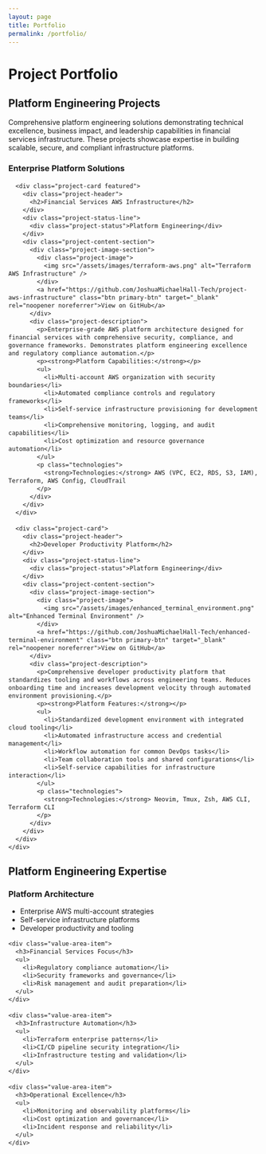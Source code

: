 ```yaml
---
layout: page
title: Portfolio
permalink: /portfolio/
---
```


# Project Portfolio

<div class="content-section with-divider">
  <h2>Platform Engineering Projects</h2>
  <p class="section-intro-text">Comprehensive platform engineering solutions demonstrating technical excellence, business impact, and leadership capabilities in financial services infrastructure. These projects showcase expertise in building scalable, secure, and compliant infrastructure platforms.</p>

  <div class="portfolio-timeline">
    <div class="timeline-section">
      <h3>Enterprise Platform Solutions</h3>
      
      <div class="project-card featured">
        <div class="project-header">
          <h2>Financial Services AWS Infrastructure</h2>
        </div>
        <div class="project-status-line">
          <div class="project-status">Platform Engineering</div>
        </div>
        <div class="project-content-section">
          <div class="project-image-section">
            <div class="project-image">
              <img src="/assets/images/terraform-aws.png" alt="Terraform AWS Infrastructure" />
            </div>
            <a href="https://github.com/JoshuaMichaelHall-Tech/project-aws-infrastructure" class="btn primary-btn" target="_blank" rel="noopener noreferrer">View on GitHub</a>
          </div>
          <div class="project-description">
            <p>Enterprise-grade AWS platform architecture designed for financial services with comprehensive security, compliance, and governance frameworks. Demonstrates platform engineering excellence and regulatory compliance automation.</p>
            <p><strong>Platform Capabilities:</strong></p>
            <ul>
              <li>Multi-account AWS organization with security boundaries</li>
              <li>Automated compliance controls and regulatory frameworks</li>
              <li>Self-service infrastructure provisioning for development teams</li>
              <li>Comprehensive monitoring, logging, and audit capabilities</li>
              <li>Cost optimization and resource governance automation</li>
            </ul>
            <p class="technologies">
              <strong>Technologies:</strong> AWS (VPC, EC2, RDS, S3, IAM), Terraform, AWS Config, CloudTrail
            </p>
          </div>
        </div>
      </div>
      
      <div class="project-card">
        <div class="project-header">
          <h2>Developer Productivity Platform</h2>
        </div>
        <div class="project-status-line">
          <div class="project-status">Platform Engineering</div>
        </div>
        <div class="project-content-section">
          <div class="project-image-section">
            <div class="project-image">
              <img src="/assets/images/enhanced_terminal_environment.png" alt="Enhanced Terminal Environment" />
            </div>
            <a href="https://github.com/JoshuaMichaelHall-Tech/enhanced-terminal-environment" class="btn primary-btn" target="_blank" rel="noopener noreferrer">View on GitHub</a>
          </div>
          <div class="project-description">
            <p>Comprehensive developer productivity platform that standardizes tooling and workflows across engineering teams. Reduces onboarding time and increases development velocity through automated environment provisioning.</p>
            <p><strong>Platform Features:</strong></p>
            <ul>
              <li>Standardized development environment with integrated cloud tooling</li>
              <li>Automated infrastructure access and credential management</li>
              <li>Workflow automation for common DevOps tasks</li>
              <li>Team collaboration tools and shared configurations</li>
              <li>Self-service capabilities for infrastructure interaction</li>
            </ul>
            <p class="technologies">
              <strong>Technologies:</strong> Neovim, Tmux, Zsh, AWS CLI, Terraform CLI
            </p>
          </div>
        </div>
      </div>
    </div>
    
  </div>
</div>

<div class="content-section">
  <h2>Platform Engineering Expertise</h2>
  
  <div class="value-areas-grid">
    <div class="value-area-item">
      <h3>Platform Architecture</h3>
      <ul>
        <li>Enterprise AWS multi-account strategies</li>
        <li>Self-service infrastructure platforms</li>
        <li>Developer productivity and tooling</li>
      </ul>
    </div>
    
    <div class="value-area-item">
      <h3>Financial Services Focus</h3>
      <ul>
        <li>Regulatory compliance automation</li>
        <li>Security frameworks and governance</li>
        <li>Risk management and audit preparation</li>
      </ul>
    </div>
    
    <div class="value-area-item">
      <h3>Infrastructure Automation</h3>
      <ul>
        <li>Terraform enterprise patterns</li>
        <li>CI/CD pipeline security integration</li>
        <li>Infrastructure testing and validation</li>
      </ul>
    </div>
    
    <div class="value-area-item">
      <h3>Operational Excellence</h3>
      <ul>
        <li>Monitoring and observability platforms</li>
        <li>Cost optimization and governance</li>
        <li>Incident response and reliability</li>
      </ul>
    </div>
  </div>
</div>


<script>
  document.addEventListener('DOMContentLoaded', function() {
    const filterButtons = document.querySelectorAll('.filter-btn');
    const projectCards = document.querySelectorAll('.projects-grid .project-card');
    
    filterButtons.forEach(button => {
      button.addEventListener('click', function() {
        const category = this.getAttribute('data-category');
        
        // Update active button
        filterButtons.forEach(btn => btn.classList.remove('active'));
        this.classList.add('active');
        
        // Filter projects
        projectCards.forEach(card => {
          if (category === 'all' || card.getAttribute('data-category') === category) {
            card.style.display = 'block';
          } else {
            card.style.display = 'none';
          }
        });
      });
    });
  });
</script>